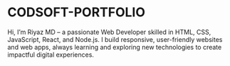 # CODSOFT-PORTFOLIO
Hi, I’m Riyaz MD – a passionate Web Developer skilled in HTML, CSS, JavaScript, React, and Node.js. I build responsive, user-friendly websites and web apps, always learning and exploring new technologies to create impactful digital experiences.
